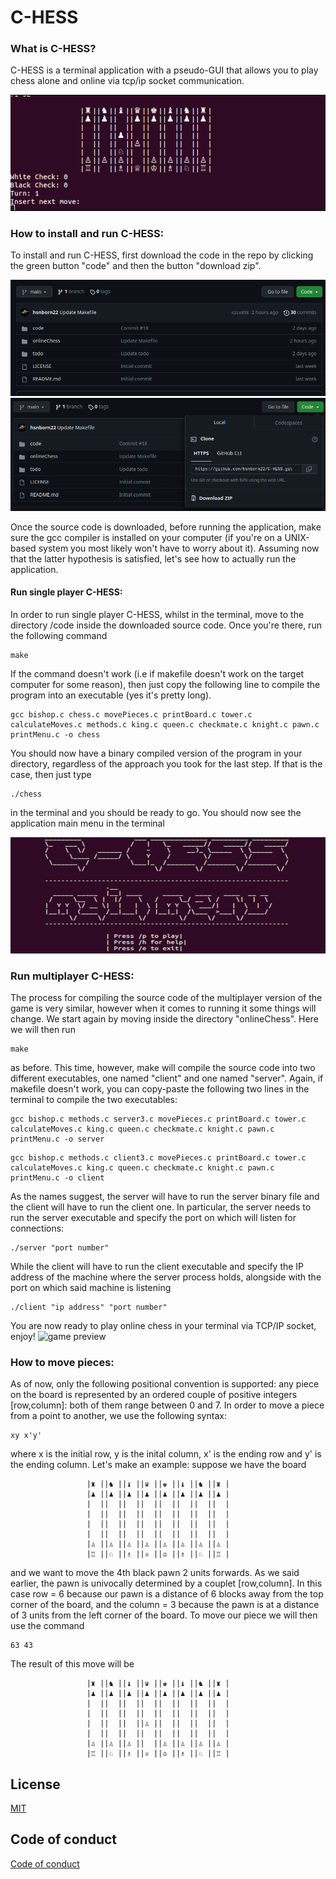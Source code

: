 # C-HESS

### What is C-HESS?
C-HESS is a terminal application with a pseudo-GUI that allows you to play chess alone and online via tcp/ip socket communication.

![game preview](/images/game2.png)

### How to install and run C-HESS:

To install and run C-HESS, first download the code in the repo by clicking the green button "code" and then the button "download zip".

![code button location](/images/img1.png)
![download button location](/images/img2.png)

Once the source code is downloaded, before running the application, make sure the gcc compiler is installed on your computer (if you're on a UNIX-based system you most likely won't have to worry about it).
Assuming now that the latter hypothesis is satisfied, let's see how to actually run the application.

#### Run single player C-HESS:

In order to run single player C-HESS, whilst in the terminal, move to the directory /code inside the downloaded source code.
Once you're there, run the following command
```
make
```
If the command doesn't work (i.e if makefile doesn't work on the target computer for some reason), then just copy the following line to compile the program into an executable (yes it's pretty long).
```
gcc bishop.c chess.c movePieces.c printBoard.c tower.c calculateMoves.c methods.c king.c queen.c checkmate.c knight.c pawn.c printMenu.c -o chess
```
You should now have a binary compiled version of the program in your directory, regardless of the approach you took for the last step. If that is the case, then just type

```
./chess
```
in the terminal and you should be ready to go. You should now see the application main menu in the terminal

![Menu page](/images/menu.png)

### Run multiplayer C-HESS:

The process for compiling the source code of the multiplayer version of the game is very similar, however when it comes to running it some things will change. We start again by moving inside the directory "onlineChess". Here we will then run
```
make
```
as before. This time, however, make will compile the source code into two different executables, one named "client" and one named "server". Again, if makefile doesn't work, you can copy-paste the following two lines in the terminal to compile the two executables:
```
gcc bishop.c methods.c server3.c movePieces.c printBoard.c tower.c calculateMoves.c king.c queen.c checkmate.c knight.c pawn.c printMenu.c -o server
```
```
gcc bishop.c methods.c client3.c movePieces.c printBoard.c tower.c calculateMoves.c king.c queen.c checkmate.c knight.c pawn.c printMenu.c -o client
```
As the names suggest, the server will have to run the server binary file and the client will have to run the client one. In particular, the server needs to run the server executable and specify the port on which will listen for connections:

```
./server "port number"
```
While the client will have to run the client executable and specify the IP address of the machine where the server process holds, alongside with the port on which said machine is listening

```
./client "ip address" "port number"
```
You are now ready to play online chess in your terminal via TCP/IP socket, enjoy!
![game preview](/images/gamepreview.gif)

### How to move pieces:
As of now, only the following positional convention is supported: any piece on the board is represented by an ordered couple of positive integers [row,column]:
both of them range between 0 and 7. In order to move a piece from a point to another, we use the following syntax:
```
xy x'y'
```
where x is the initial row, y is the inital column, x' is the ending row and y' is the ending column. 
Let's make an example: suppose we have the board
```
			 	 |♜ ||♞ ||♝ ||♛ ||♚ ||♝ ||♞ ||♜ |
			 	 |♟ ︎||♟ ︎||♟ ︎||♟ ︎||♟ ︎||♟ ︎||♟ ︎||♟ ︎|
			 	 |  ||  ||  ||  ||  ||  ||  ||  |
			 	 |  ||  ||  ||  ||  ||  ||  ||  |
			 	 |  ||  ||  ||  ||  ||  ||  ||  |
			 	 |  ||  ||  ||  ||  ||  ||  ||  |
			 	 |♙ ||♙ ||♙ ||♙ ||♙ ||♙ ||♙ ||♙ |
			 	 |♖ ||♘ ||♗ ||♕ ||♔ ||♗ ||♘ ||♖ |
```
and we want to move the 4th black pawn 2 units forwards. As we said earlier, the pawn is univocally determined by a couplet [row,column]. In this case row = 6 because our pawn is a distance of 6 blocks away from the top corner of the board, and the column = 3 because the pawn is at a distance of 3 units from the left corner of the board. To move our piece we will then use the command
```
63 43
```
The result of this move will be
```
			 	 |♜ ||♞ ||♝ ||♛ ||♚ ||♝ ||♞ ||♜ |
			 	 |♟ ︎||♟ ︎||♟ ︎||♟ ︎||♟ ︎||♟ ︎||♟ ︎||♟ ︎|
			 	 |  ||  ||  ||  ||  ||  ||  ||  |
			 	 |  ||  ||  ||  ||  ||  ||  ||  |
			 	 |  ||  ||  ||♙ ||  ||  ||  ||  |
			 	 |  ||  ||  ||  ||  ||  ||  ||  |
			 	 |♙ ||♙ ||♙ ||  ||♙ ||♙ ||♙ ||♙ |
			 	 |♖ ||♘ ||♗ ||♕ ||♔ ||♗ ||♘ ||♖ |
```


## License

[MIT](LICENSE)

## Code of conduct 
[Code of conduct](CODE_OF_CONDUCT.md)

